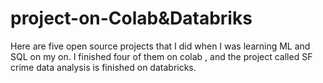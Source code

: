 # project-on-Colab&Databriks
Here are five open source projects that I did when I was learning ML and SQL on my on.
I finished four of them on colab , and the project called SF crime data analysis is finished on databricks.
